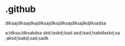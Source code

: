 # .github
dlksajdlksajdkajdlksajdlksjdlksajdlksajlkdjlksadsa

a;ldksa;ldksakdsa
skd;laskd;lsad
asd;lsad;lsakdlaskd;sa
;aksd;lsakd;sad;sadk
